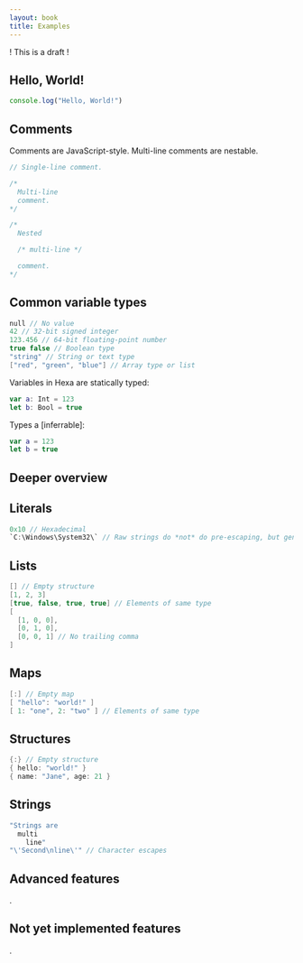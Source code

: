 ```yaml
---
layout: book
title: Examples
---
```


! This is a draft !



Hello, World!
---

```js
console.log("Hello, World!")
```

Comments
---

Comments are JavaScript-style. Multi-line comments are nestable.

```swift
// Single-line comment.

/*
  Multi-line
  comment.
*/

/*
  Nested

  /* multi-line */

  comment.
*/
```

Common variable types
---

```swift
null // No value
42 // 32-bit signed integer
123.456 // 64-bit floating-point number
true false // Boolean type
"string" // String or text type
["red", "green", "blue"] // Array type or list

```

Variables in Hexa are statically typed:

```swift
var a: Int = 123
let b: Bool = true
```

Types a [inferrable]:

```swift
var a = 123
let b = true
```

## Deeper overview

Literals
---

```swift
0x10 // Hexadecimal
`C:\Windows\System32\` // Raw strings do *not* do pre-escaping, but generate to JavaScript with escapes
```

Lists
---

```swift
[] // Empty structure
[1, 2, 3]
[true, false, true, true] // Elements of same type
[
  [1, 0, 0],
  [0, 1, 0],
  [0, 0, 1] // No trailing comma
]
```

Maps
---

```swift
[:] // Empty map
[ "hello": "world!" ]
[ 1: "one", 2: "two" ] // Elements of same type
```

Structures
---

```swift
{:} // Empty structure
{ hello: "world!" }
{ name: "Jane", age: 21 }
```

Strings
---

```swift
"Strings are
  multi
    line"
"\'Second\nline\'" // Character escapes
```

## Advanced features

.

## Not yet implemented features

.
